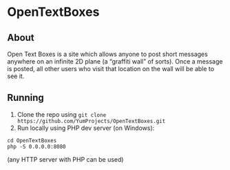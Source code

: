 # OpenTextBoxes
## About
Open Text Boxes is a site which allows anyone to post short messages anywhere on an infinite 2D plane (a “graffiti wall” of sorts). Once a message is posted, all other users who visit that location on the wall will be able to see it.
## Running
1. Clone the repo using `git clone https://github.com/YumProjects/OpenTextBoxes.git`
2. Run locally using PHP dev server (on Windows): 
  ```
  cd OpenTextBoxes
  php -S 0.0.0.0:8080
  ``` 
  (any HTTP server with PHP can be used)
